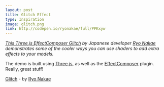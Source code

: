 ```yaml
---
layout: post
title: Glitch Effect
type: Inspiration
image: glitch.png
link: http://codepen.io/ryonakae/full/PPKxyw
---
```


_[This Three.js EffectComposer Glitch](http://codepen.io/ryonakae/full/PPKxyw) by Japanese developer [Ryo Nakae](http://brdr.jp) demonstrates some of the cooler ways you can use shaders to add extra effects to your models._

The demo is built using [Three.js](http://threejs.org), as well as the [EffectComposer](https://github.com/hughsk/three-effectcomposer) plugin. Really, great stuff!

[Glitch](http://codepen.io/ryonakae/full/PPKxyw) - by [Ryo Nakae](http://brdr.jp)
